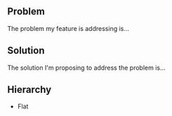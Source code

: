 ## Problem

The problem my feature is addressing is...

## Solution

The solution I'm proposing to address the problem is...

## Hierarchy

* Flat
